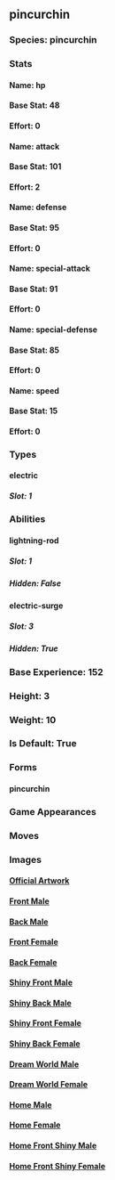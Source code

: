 ## pincurchin
### Species: pincurchin
### Stats
#### Name: hp
#### Base Stat: 48
#### Effort: 0
#### Name: attack
#### Base Stat: 101
#### Effort: 2
#### Name: defense
#### Base Stat: 95
#### Effort: 0
#### Name: special-attack
#### Base Stat: 91
#### Effort: 0
#### Name: special-defense
#### Base Stat: 85
#### Effort: 0
#### Name: speed
#### Base Stat: 15
#### Effort: 0
### Types
#### electric
##### Slot: 1
### Abilities
#### lightning-rod
##### Slot: 1
##### Hidden: False
#### electric-surge
##### Slot: 3
##### Hidden: True
### Base Experience: 152
### Height: 3
### Weight: 10
### Is Default: True
### Forms
#### pincurchin
### Game Appearances
### Moves
### Images
#### [Official Artwork](https://raw.githubusercontent.com/PokeAPI/sprites/master/sprites/pokemon/other/official-artwork/871.png)
#### [Front Male](https://raw.githubusercontent.com/PokeAPI/sprites/master/sprites/pokemon/871.png)
#### [Back Male](https://raw.githubusercontent.com/PokeAPI/sprites/master/sprites/pokemon/back/871.png)
#### [Front Female](None)
#### [Back Female](None)
#### [Shiny Front Male](https://raw.githubusercontent.com/PokeAPI/sprites/master/sprites/pokemon/shiny/871.png)
#### [Shiny Back Male](https://raw.githubusercontent.com/PokeAPI/sprites/master/sprites/pokemon/back/871.png)
#### [Shiny Front Female](None)
#### [Shiny Back Female](None)
#### [Dream World Male](None)
#### [Dream World Female](None)
#### [Home Male](https://raw.githubusercontent.com/PokeAPI/sprites/master/sprites/pokemon/other/home/871.png)
#### [Home Female](None)
#### [Home Front Shiny Male](https://raw.githubusercontent.com/PokeAPI/sprites/master/sprites/pokemon/other/home/shiny/871.png)
#### [Home Front Shiny Female](None)